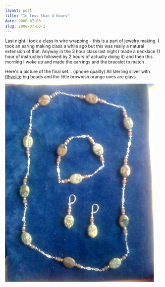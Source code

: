 ```yaml
---
layout: post
title: "In less than 4 hours"
date: 2008-07-03
slug: 2008-07-03-1
---
```


Last night I took a class in wire wrapping - this is a part of jewelry making.  I took an earing making class a while ago but this was really a natural extension of that.  Anyway in the 3 hour class last night I made a necklace (1 hour of instruction followed by 2 hours of actually doing it)  and then this morning I woke up and made the earrings and the bracelet to match .  

Here&apos;s a picture of the final set... (iphone quality)
All sterling silver with  [Rhyolite](http://en.wikipedia.org/wiki/Rhyolite)  big beads and the little brownish orange ones are glass.

 ![](/images/assets/set.jpg) 



